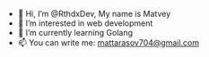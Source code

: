 - 👋 Hi, I’m @RthdxDev, My name is Matvey
- 👀 I’m interested in web development
- 🌱 I’m currently learning Golang 
- 📫 You can write me: mattarasov704@gmail.com

<!---
RthdxDev/RthdxDev is a ✨ special ✨ repository because its `README.md` (this file) appears on your GitHub profile.
You can click the Preview link to take a look at your changes.
--->
